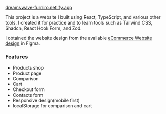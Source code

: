 [dreamswave-furniro.netlify.app](https://dreamswave-furniro.netlify.app/)

This project is a website I built using React, TypeScript, and various other tools. I created it for practice and to learn tools such as Tailwind CSS, Shadcn, React Hook Form, and Zod.

I obtained the website design from the available [eCommerce Website design](https://www.figma.com/community/file/1252561852327562039/ecommerce-website-web-page-design-ui-kit-interior-landing-page) in Figma.

### Features

- Products shop
- Product page
- Comparison
- Cart
- Checkout form
- Contacts form
- Responsive design(mobile first)
- localStorage for comparison and cart

